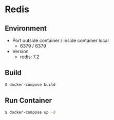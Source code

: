 # Redis

## Environment

- Port outside container / inside container local
  - 6379 / 6379
- Version
  - redis: 7.2

## Build

```bash
$ docker-compose build
```

## Run Container

```bash
$ docker-compose up -d
```
